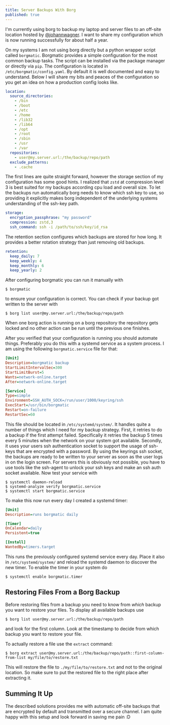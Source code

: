 ```yaml
---
title: Server Backups With Borg
published: true
---
```


I'm currently using borg to backup my laptop and server files to an off-site location hosted by [@johannwagner](https://github.com/johannwagner). I want to share my configuration which is now running successfully for about half a year.

On my systems I am not using borg directly but a python wrapper script called `borgmatic`. Borgmatic provides a simple configuration for the most common backup tasks. The script can be installed via the package manager or directly via `pip`. The configuration is located in `/etc/borgmatic/config.yaml`. By default it is well documented and easy to understand. Below I will share my bits and peaces of the configuration so you get an idea on how a production config looks like.

```yaml
location:
  source_directories:
    - /bin
    - /boot
    - /etc
    - /home
    - /lib32
    - /lib64
    - /opt
    - /root
    - /sbin
    - /usr
    - /var
  repositories:
    - user@my.server.url:/the/backup/repo/path
  exclude_patterns:
    - .cache
```

The first lines are quite straight forward, however the storage section of my configuration has some good hints. I realized that `zstd` at compression level 3 is best suited for my backups according cpu load and overall size. To let the backups run automatically borg needs to know which ssh key to use, so providing it explicitly makes borg independent of the underlying systems understanding of the ssh-key path.

```yaml
storage:
  encryption_passphrase: "my password"
  compression: zstd,3
  ssh_command: ssh -i /path/to/ssh/key/id_rsa
```

The retention section configures which backups are stored for how long. It provides a better rotation strategy than just removing old backups.

```yaml
retention:
  keep_daily: 7
  keep_weekly: 4
  keep_monthly: 6
  keep_yearly: 2
```

After configuring borgmatic you can run it manually with

```
$ borgmatic
```

to ensure your configuration is correct. You can check if your backup got written to the server with

```
$ borg list user@my.server.url:/the/backup/repo/path
```

When one borg action is running on a borg repository the repository gets locked and no other action can be run until the previous one finishes.

After you verified that your configuration is running you should automate things. Preferably you do this with a systemd service as a system process. I am using the following `borgmatic.service` file for that:

```ini
[Unit]
Description=borgmatic backup
StartLimitIntervalSec=300
StartLimitBurst=5
Wants=network-online.target
After=network-online.target

[Service]
Type=simple
Environment=SSH_AUTH_SOCK=/run/user/1000/keyring/ssh
ExecStart=/usr/bin/borgmatic
Restart=on-failure
RestartSec=60
```

This file should be located in `/etc/systemd/system/`. It handles quite a number of things which I need for my backup strategy. First, it retries to do a backup if the first attempt failed. Specifically it retries the backup 5 times every 5 minutes when the network on your system got available. Secondly, it uses your users ssh authentication socket to support the usage of ssh-keys that are encrypted with a password. By using the keyrings ssh socket, the backups are ready to be written to your server as soon as the user logs in on the login screen. For servers this is obviously not possible, you have to use tools like the ssh-agent to unlock your ssh keys and make an ssh auth socket available. Now test your service with

```
$ systemctl daemon-reload
$ systemd-analyze verify borgmatic.service
$ systemctl start borgmatic.service
```

To make this now run every day I created a systemd timer:

```ini
[Unit]
Description=runs borgmatic daily

[Timer]
OnCalendar=daily
Persistent=true

[Install]
WantedBy=timers.target
```

This runs the previously configured systemd service every day. Place it also in `/etc/systemd/system/` and reload the systemd daemon to discover the new timer. To enable the timer in your system do

```
$ systemctl enable borgmatic.timer
```

## Restoring Files From a Borg Backup

Before restoring files from a backup you need to know from *which* backup you want to restore your files. To display all available backups use

```
$ borg list user@my.server.url:/the/backup/repo/path
```

and look for the first column. Look at the timestamp to decide from which backup you want to restore your file.

To actually restore a file use the `extract` command:

```
$ borg extract user@my.server.url:/the/backup/repo/path::first-column-from-list my/file/to/restore.txt
```

This will restore the file to `./my/file/to/restore.txt` and not to the original location. So make sure to put the restored file to the right place after extracting it.

## Summing It Up

The described solutions provides me with automatic off-site backups that are encrypted by default and transmitted over a secure channel. I am quite happy with this setup and look forward in saving me pain :D
